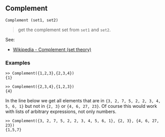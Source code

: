 ## Complement 

``` 
Complement (set1, set2)
```

> get the complement set from `set1` and `set2`.

See:  
* [Wikipedia - Complement (set theory)](https://en.wikipedia.org/wiki/Complement_(set_theory)) 

### Examples

```
>> Complement({1,2,3},{2,3,4})
{1}

>> Complement({2,3,4},{1,2,3})
{4}
```

In the line below we get all elements that are in `{3, 2, 7, 5, 2, 2, 3, 4, 5, 6, 1}` but not in `{2, 3}` or `{4, 6, 27, 23}`. 
Of course this would work with lists of arbitrary expressions, not only numbers.

```
>> Complement({3, 2, 7, 5, 2, 2, 3, 4, 5, 6, 1}, {2, 3}, {4, 6, 27, 23})
{1,5,7}
```
 